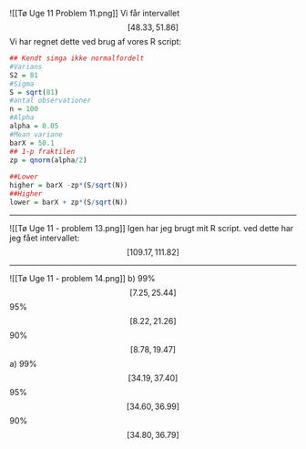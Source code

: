 ![[Tø Uge 11 Problem 11.png]]
Vi får intervallet 
$$
[48.33, 51.86]
$$
Vi har regnet dette ved brug af vores R script:
```R
## Kendt simga ikke normalfordelt  
#Varians  
S2 = 81  
#Sigma  
S = sqrt(81)  
#antal observationer  
n = 100  
#Alpha  
alpha = 0.05  
#Mean variane  
barX = 50.1  
## 1-p fraktilen  
zp = qnorm(alpha/2)  
  
##Lower  
higher = barX -zp*(S/sqrt(N))  
##Higher  
lower = barX + zp*(S/sqrt(N))
```

___
![[Tø Uge 11 - problem 13.png]]
Igen har jeg brugt mit R script. ved dette har jeg fået intervallet:
$$
[109.17,111.82]
$$
___
![[Tø Uge 11 - problem 14.png]]
b)
 99%
 $$
 [7.25,25.44]
 $$
 95%
$$
 [8.22,21.26]
$$
90%
$$
[8.78,19.47]
$$
a)
99%
$$
[34.19, 37.40]
$$
95%
$$
[34.60,36.99]
$$
90%
$$
[34.80,36.79]
$$
